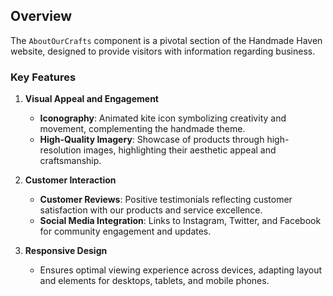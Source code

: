 
## Overview
The `AboutOurCrafts` component is a pivotal section of the Handmade Haven website, designed to provide visitors with information regarding business.

### Key Features

1. **Visual Appeal and Engagement**
   - **Iconography**: Animated kite icon symbolizing creativity and movement, complementing the handmade theme.
   - **High-Quality Imagery**: Showcase of products through high-resolution images, highlighting their aesthetic appeal and craftsmanship.

2. **Customer Interaction**
   - **Customer Reviews**: Positive testimonials reflecting customer satisfaction with our products and service excellence.
   - **Social Media Integration**: Links to Instagram, Twitter, and Facebook for community engagement and updates.

4. **Responsive Design**
   - Ensures optimal viewing experience across devices, adapting layout and elements for desktops, tablets, and mobile phones.

